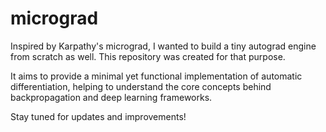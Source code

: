 # micrograd

Inspired by Karpathy's micrograd, I wanted to build a tiny autograd engine from scratch as well. This repository was created for that purpose.  

It aims to provide a minimal yet functional implementation of automatic differentiation, helping to understand the core concepts behind backpropagation and deep learning frameworks.  

Stay tuned for updates and improvements!
